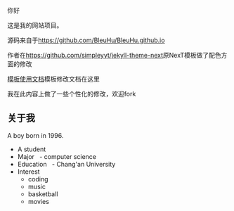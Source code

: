  你好

 这是我的网站项目。

 源码来自于<https://github.com/BleuHu/BleuHu.github.io>
 
 作者在<https://github.com/simpleyyt/jekyll-theme-next>原NexT模板做了配色方面的修改
 
 [模板使用文档](http://theme-next.simpleyyt.com/)模板修改文档在这里
 
 我在此内容上做了一些个性化的修改，欢迎fork

 <h2>关于我</h2>
  
  A  boy born in 1996.
 
-  A student
-  Major
   - computer science
-  Education
   - Chang'an University
-  Interest
   - coding
   - music
   - basketball
   - movies

